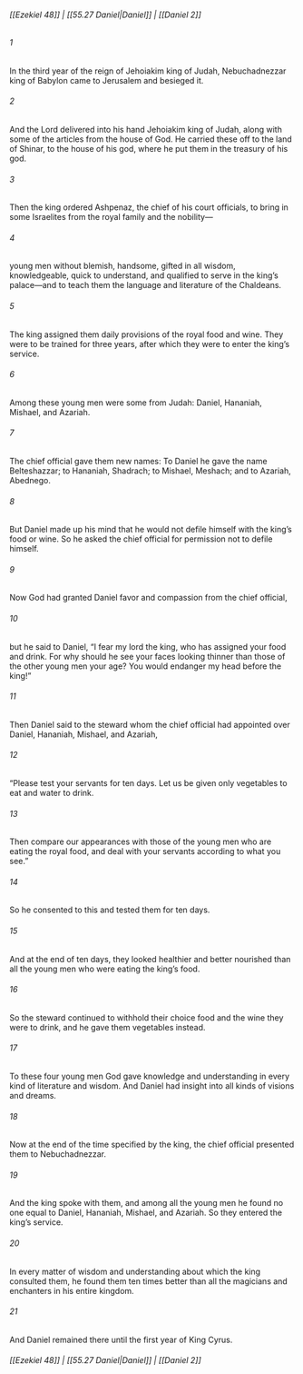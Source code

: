 
###### [[Ezekiel 48]] | [[55.27 Daniel|Daniel]] | [[Daniel 2]]

###### 1
In the third year of the reign of Jehoiakim king of Judah, Nebuchadnezzar king of Babylon came to Jerusalem and besieged it.
###### 2
And the Lord delivered into his hand Jehoiakim king of Judah, along with some of the articles from the house of God. He carried these off to the land of Shinar, to the house of his god, where he put them in the treasury of his god.
###### 3
Then the king ordered Ashpenaz, the chief of his court officials, to bring in some Israelites from the royal family and the nobility—
###### 4
young men without blemish, handsome, gifted in all wisdom, knowledgeable, quick to understand, and qualified to serve in the king’s palace—and to teach them the language and literature of the Chaldeans.
###### 5
The king assigned them daily provisions of the royal food and wine. They were to be trained for three years, after which they were to enter the king’s service.
###### 6
Among these young men were some from Judah: Daniel, Hananiah, Mishael, and Azariah.
###### 7
The chief official gave them new names: To Daniel he gave the name Belteshazzar; to Hananiah, Shadrach; to Mishael, Meshach; and to Azariah, Abednego.
###### 8
But Daniel made up his mind that he would not defile himself with the king’s food or wine. So he asked the chief official for permission not to defile himself.
###### 9
Now God had granted Daniel favor and compassion from the chief official,
###### 10
but he said to Daniel, “I fear my lord the king, who has assigned your food and drink. For why should he see your faces looking thinner than those of the other young men your age? You would endanger my head before the king!”
###### 11
Then Daniel said to the steward whom the chief official had appointed over Daniel, Hananiah, Mishael, and Azariah,
###### 12
“Please test your servants for ten days. Let us be given only vegetables to eat and water to drink.
###### 13
Then compare our appearances with those of the young men who are eating the royal food, and deal with your servants according to what you see.”
###### 14
So he consented to this and tested them for ten days.
###### 15
And at the end of ten days, they looked healthier and better nourished than all the young men who were eating the king’s food.
###### 16
So the steward continued to withhold their choice food and the wine they were to drink, and he gave them vegetables instead.
###### 17
To these four young men God gave knowledge and understanding in every kind of literature and wisdom. And Daniel had insight into all kinds of visions and dreams.
###### 18
Now at the end of the time specified by the king, the chief official presented them to Nebuchadnezzar.
###### 19
And the king spoke with them, and among all the young men he found no one equal to Daniel, Hananiah, Mishael, and Azariah. So they entered the king’s service.
###### 20
In every matter of wisdom and understanding about which the king consulted them, he found them ten times better than all the magicians and enchanters in his entire kingdom.
###### 21
And Daniel remained there until the first year of King Cyrus.

###### [[Ezekiel 48]] | [[55.27 Daniel|Daniel]] | [[Daniel 2]]
